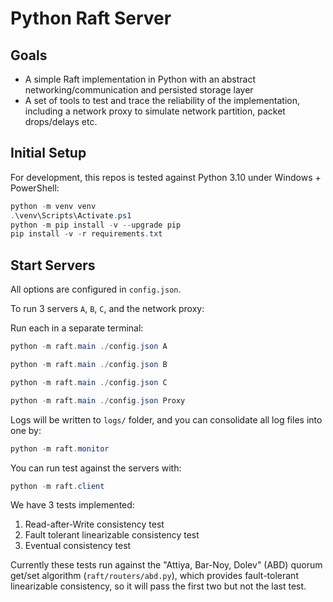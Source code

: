 # Python Raft Server

## Goals

- A simple Raft implementation in Python with an abstract networking/communication and persisted storage layer
- A set of tools to test and trace the reliability of the implementation, including a network proxy to simulate network partition, packet drops/delays etc.

## Initial Setup

For development, this repos is tested against Python 3.10 under Windows + PowerShell:

```powershell
python -m venv venv
.\venv\Scripts\Activate.ps1
python -m pip install -v --upgrade pip 
pip install -v -r requirements.txt
```

## Start Servers

All options are configured in `config.json`.

To run 3 servers `A`, `B`, `C`, and the network proxy:

Run each in a separate terminal:

```powershell
python -m raft.main ./config.json A
```

```powershell
python -m raft.main ./config.json B
```

```powershell
python -m raft.main ./config.json C
```

```powershell
python -m raft.main ./config.json Proxy
```

Logs will be written to `logs/` folder, and you can consolidate all log files into one by:

```powershell
python -m raft.monitor
```

You can run test against the servers with:

```powershell
python -m raft.client
```

We have 3 tests implemented:

1. Read-after-Write consistency test
2. Fault tolerant linearizable consistency test
3. Eventual consistency test

Currently these tests run against the "Attiya, Bar-Noy, Dolev" (ABD) quorum get/set algorithm (`raft/routers/abd.py`), which provides fault-tolerant linearizable consistency, so it will pass the first two but not the last test.
